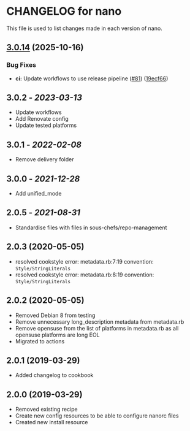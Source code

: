 # CHANGELOG for nano

This file is used to list changes made in each version of nano.

## [3.0.14](https://github.com/sous-chefs/nano/compare/3.0.13...v3.0.14) (2025-10-16)


### Bug Fixes

* **ci:** Update workflows to use release pipeline ([#81](https://github.com/sous-chefs/nano/issues/81)) ([19ecf66](https://github.com/sous-chefs/nano/commit/19ecf662e952a28237dfa44ab333807d5024c07f))

## 3.0.2 - *2023-03-13*

* Update workflows
* Add Renovate config
* Update tested platforms

## 3.0.1 - *2022-02-08*

* Remove delivery folder

## 3.0.0 - *2021-12-28*

* Add unified_mode

## 2.0.5 - *2021-08-31*

* Standardise files with files in sous-chefs/repo-management

## 2.0.3 (2020-05-05)

* resolved cookstyle error: metadata.rb:7:19 convention: `Style/StringLiterals`
* resolved cookstyle error: metadata.rb:8:19 convention: `Style/StringLiterals`

## 2.0.2 (2020-05-05)

* Removed Debian 8 from testing
* Remove unnecessary long_description metadata from metadata.rb
* Remove opensuse from the list of platforms in metadata.rb as all opensuse platforms are long EOL
* Migrated to actions

## 2.0.1 (2019-03-29)

* Added changelog to cookbook

## 2.0.0 (2019-03-29)

* Removed existing recipe
* Create new config resources to be able to configure nanorc files
* Created new install resource
